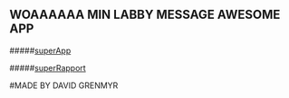 ## WOAAAAAA MIN LABBY MESSAGE AWESOME APP

#####[superApp](http://www.dgrenmyr.nu/1DV449_L02/)

#####[superRapport](https://github.com/Grenmyr/1DV449_dg222cs/blob/master/Laboration2_Labbymessage/1DV449_L02/documents/laborationsrapport.md)

#MADE BY DAVID GRENMYR
